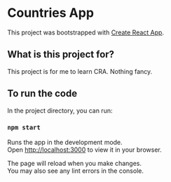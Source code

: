 # Countries App

This project was bootstrapped with [Create React App](https://github.com/facebook/create-react-app).

## What is this project for?

This project is for me to learn CRA. Nothing fancy.

## To run the code

In the project directory, you can run:

### `npm start`

Runs the app in the development mode.\
Open [http://localhost:3000](http://localhost:3000) to view it in your browser.

The page will reload when you make changes.\
You may also see any lint errors in the console.
